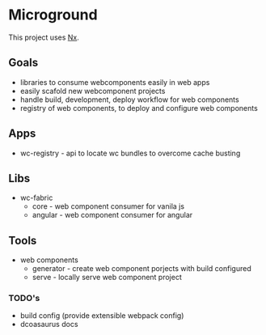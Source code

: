 # Microground

This project uses [Nx](https://nx.dev).

## Goals
- libraries to consume webcomponents easily in web apps
- easily scafold new webcomponent projects
- handle build, development, deploy workflow for web components
- registry of web components, to deploy and configure web components

## Apps
- wc-registry - api to locate wc bundles to overcome cache busting

## Libs
- wc-fabric
  - core - web component consumer for vanila js
  - angular - web component consumer for angular

## Tools
- web components
  - generator - create web component porjects with build configured
  - serve - locally serve web component project

### TODO's
- build config (provide extensible webpack config)
- dcoasaurus docs

